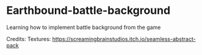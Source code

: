 # Earthbound-battle-background
 Learning how to implement battle background from the game

 Credits:
    Textures: https://screamingbrainstudios.itch.io/seamless-abstract-pack
